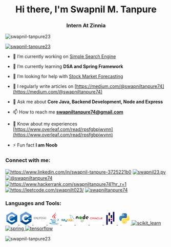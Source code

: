 <h1 align="center">Hi there, I'm Swapnil M. Tanpure</h1>
<h3 align="center">Intern At Zinnia</h3>

<p align="left"> <img src="https://komarev.com/ghpvc/?username=swapnil-tanpure23&label=Profile%20views&color=0e75b6&style=flat" alt="swapnil-tanpure23" /> </p>

<p align="left"> <a href="https://github.com/ryo-ma/github-profile-trophy"><img src="https://github-profile-trophy.vercel.app/?username=swapnil-tanpure23" alt="swapnil-tanpure23" /></a> </p>

- 🔭 I’m currently working on [Simple Search Engine](https://github.com/swapnil-tanpure23/Search-Engine.git)

- 🌱 I’m currently learning **DSA and Spring Framework**

- 🤝 I’m looking for help with [Stock Market Forecasting](https://github.com/swapnil-tanpure23/Stock-Market-Prediction-Using-AI.git)

- 📝 I regularly write articles on [https://medium.com/@swapniltanpure74](https://medium.com/@swapniltanpure74)

- 💬 Ask me about **Core Java, Backend Development, Node and Express**

- 📫 How to reach me **swapniltanpure74@gmail.com**

- 📄 Know about my experiences [https://www.overleaf.com/read/rpsfgbpjwvnn](https://www.overleaf.com/read/rpsfgbpjwvnn)

- ⚡ Fun fact **I am Noob**

<h3 align="left">Connect with me:</h3>
<p align="left">
<a href="https://linkedin.com/in/https://www.linkedin.com/in/swapnil-tanpure-3725221b0" target="blank"><img align="center" src="https://raw.githubusercontent.com/rahuldkjain/github-profile-readme-generator/master/src/images/icons/Social/linked-in-alt.svg" alt="https://www.linkedin.com/in/swapnil-tanpure-3725221b0" height="30" width="40" /></a>
<a href="https://instagram.com/swapnil23.py" target="blank"><img align="center" src="https://raw.githubusercontent.com/rahuldkjain/github-profile-readme-generator/master/src/images/icons/Social/instagram.svg" alt="swapnil23.py" height="30" width="40" /></a>
<a href="https://medium.com/@swapniltanpure74" target="blank"><img align="center" src="https://raw.githubusercontent.com/rahuldkjain/github-profile-readme-generator/master/src/images/icons/Social/medium.svg" alt="@swapniltanpure74" height="30" width="40" /></a>
<a href="https://www.hackerrank.com/https://www.hackerrank.com/swapniltanpure74?hr_r=1" target="blank"><img align="center" src="https://raw.githubusercontent.com/rahuldkjain/github-profile-readme-generator/master/src/images/icons/Social/hackerrank.svg" alt="https://www.hackerrank.com/swapniltanpure74?hr_r=1" height="30" width="40" /></a>
<a href="https://leetcode.com/SwapnilT023/" target="blank"><img align="center" src="https://raw.githubusercontent.com/rahuldkjain/github-profile-readme-generator/master/src/images/icons/Social/leet-code.svg" alt="https://leetcode.com/swapnilt023/" height="30" width="40" /></a>
<a href="https://auth.geeksforgeeks.org/user/swapniltanpure74" target="blank"><img align="center" src="https://raw.githubusercontent.com/rahuldkjain/github-profile-readme-generator/master/src/images/icons/Social/geeks-for-geeks.svg" alt="swapniltanpure74" height="30" width="40" /></a>
</p>

<h3 align="left">Languages and Tools:</h3>
<p align="left"> <a href="https://www.cprogramming.com/" target="_blank" rel="noreferrer"> <img src="https://raw.githubusercontent.com/devicons/devicon/master/icons/c/c-original.svg" alt="c" width="40" height="40"/> </a> <a href="https://www.w3schools.com/cpp/" target="_blank" rel="noreferrer"> <img src="https://raw.githubusercontent.com/devicons/devicon/master/icons/cplusplus/cplusplus-original.svg" alt="cplusplus" width="40" height="40"/> </a> <a href="https://expressjs.com" target="_blank" rel="noreferrer"> <img src="https://raw.githubusercontent.com/devicons/devicon/master/icons/express/express-original-wordmark.svg" alt="express" width="40" height="40"/> </a> <a href="https://www.java.com" target="_blank" rel="noreferrer"> <img src="https://raw.githubusercontent.com/devicons/devicon/master/icons/java/java-original.svg" alt="java" width="40" height="40"/> </a> <a href="https://www.mysql.com/" target="_blank" rel="noreferrer"> <img src="https://raw.githubusercontent.com/devicons/devicon/master/icons/mysql/mysql-original-wordmark.svg" alt="mysql" width="40" height="40"/> </a> <a href="https://nodejs.org" target="_blank" rel="noreferrer"> <img src="https://raw.githubusercontent.com/devicons/devicon/master/icons/nodejs/nodejs-original-wordmark.svg" alt="nodejs" width="40" height="40"/> </a> <a href="https://www.oracle.com/" target="_blank" rel="noreferrer"> <img src="https://raw.githubusercontent.com/devicons/devicon/master/icons/oracle/oracle-original.svg" alt="oracle" width="40" height="40"/> </a> <a href="https://pandas.pydata.org/" target="_blank" rel="noreferrer"> <img src="https://raw.githubusercontent.com/devicons/devicon/2ae2a900d2f041da66e950e4d48052658d850630/icons/pandas/pandas-original.svg" alt="pandas" width="40" height="40"/> </a> <a href="https://www.python.org" target="_blank" rel="noreferrer"> <img src="https://raw.githubusercontent.com/devicons/devicon/master/icons/python/python-original.svg" alt="python" width="40" height="40"/> </a> <a href="https://scikit-learn.org/" target="_blank" rel="noreferrer"> <img src="https://upload.wikimedia.org/wikipedia/commons/0/05/Scikit_learn_logo_small.svg" alt="scikit_learn" width="40" height="40"/> </a> <a href="https://spring.io/" target="_blank" rel="noreferrer"> <img src="https://www.vectorlogo.zone/logos/springio/springio-icon.svg" alt="spring" width="40" height="40"/> </a> <a href="https://www.tensorflow.org" target="_blank" rel="noreferrer"> <img src="https://www.vectorlogo.zone/logos/tensorflow/tensorflow-icon.svg" alt="tensorflow" width="40" height="40"/> </a> </p>

<p><img align="center" src="https://github-readme-stats.vercel.app/api/top-langs?username=swapnil-tanpure23&show_icons=true&locale=en&layout=compact" alt="swapnil-tanpure23" /></p>

